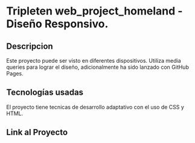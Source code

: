 # Tripleten web_project_homeland - Diseño Responsivo.

## Descripcion

Este proyecto puede ser visto en diferentes dispositivos. Utiliza media queries para lograr el diseño, adicionalmente ha sido lanzado con GitHub Pages.

## Tecnologías usadas

El proyecto tiene tecnicas de desarrollo adaptativo con el uso de CSS y HTML.

## Link al Proyecto
